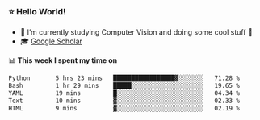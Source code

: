 ### ⭐️ Hello World!

<!--
**hologerry/hologerry** is a ✨ _special_ ✨ repository because its `README.md` (this file) appears on your GitHub profile.

Here are some ideas to get you started:

- 🔭 I’m currently working and studying on Computer Vision
- 🌱 I’m currently learning at Peking University
- 💬 Ask me about 
- 📫 How to reach me: E-mail
- 😄 Pronouns: he/his
- ⚡ Fun fact: Music is the Power
-->


- 🔭 I’m currently studying Computer Vision and doing some cool stuff 🤖
- 🎓 [Google Scholar](https://scholar.google.com/citations?user=3ykqW9wAAAAJ&hl=en)


📊 **This week I spent my time on**

<!--START_SECTION:waka-->

```txt
Python       5 hrs 23 mins   █████████████████▓░░░░░░░   71.28 %
Bash         1 hr 29 mins    █████░░░░░░░░░░░░░░░░░░░░   19.65 %
YAML         19 mins         █░░░░░░░░░░░░░░░░░░░░░░░░   04.34 %
Text         10 mins         ▓░░░░░░░░░░░░░░░░░░░░░░░░   02.33 %
HTML         9 mins          ▓░░░░░░░░░░░░░░░░░░░░░░░░   02.19 %
```

<!--END_SECTION:waka-->
